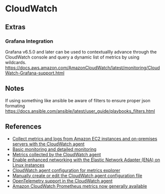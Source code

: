 # CloudWatch 

## Extras

### Grafana Integration

Grafana v6.5.0 and later can be used to contextuallly advance through the CloudWatch console and query a dynamic list of metrics by using wildcards.
https://docs.aws.amazon.com/AmazonCloudWatch/latest/monitoring/CloudWatch-Grafana-support.html

## Notes

If using something like ansible be aware of filters to ensure proper json formating
https://docs.ansible.com/ansible/latest/user_guide/playbooks_filters.html

## References

* [Collect metrics and logs from Amazon EC2 instances and on-premises servers with the CloudWatch agent](https://docs.aws.amazon.com/AmazonCloudWatch/latest/monitoring/Install-CloudWatch-Agent.html)
* [Basic monitoring and detailed monitoring](https://docs.aws.amazon.com/AmazonCloudWatch/latest/monitoring/cloudwatch-metrics-basic-detailed.html)
* [Metrics collected by the CloudWatch agent](https://docs.aws.amazon.com/AmazonCloudWatch/latest/monitoring/metrics-collected-by-CloudWatch-agent.html)
* [Enable enhanced networking with the Elastic Network Adapter (ENA) on Linux instances](https://docs.aws.amazon.com/AWSEC2/latest/UserGuide/enhanced-networking-ena.html)
* [CloudWatch agent configuration for metrics explorer](https://docs.aws.amazon.com/AmazonCloudWatch/latest/monitoring/CloudWatch-Metrics-Explorer.html#CloudWatch-Metrics-Explorer-agent)
* [Manually create or edit the CloudWatch agent configuration file](https://docs.aws.amazon.com/AmazonCloudWatch/latest/monitoring/CloudWatch-Agent-Configuration-File-Details.html)
* [OpenTelemetry support in the CloudWatch agent](https://docs.aws.amazon.com/AmazonCloudWatch/latest/monitoring/CloudWatch-Agent-open-telemetry.html)
* [Amazon CloudWatch Prometheus metrics now generally available](https://aws.amazon.com/blogs/containers/amazon-cloudwatch-prometheus-metrics-ga/)
